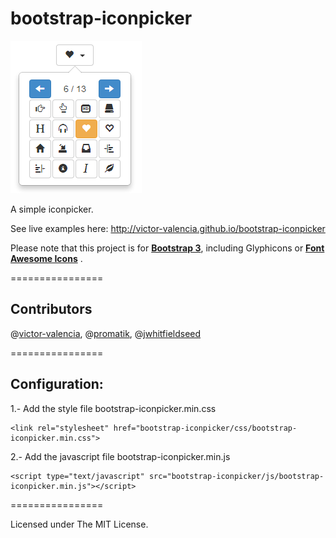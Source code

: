 bootstrap-iconpicker
====================

![Iconpicker](bootstrap-iconpicker.png)

A simple iconpicker.

See live examples here: <a href="http://victor-valencia.github.io/bootstrap-iconpicker">http://victor-valencia.github.io/bootstrap-iconpicker</a>

Please note that this project is for <a href="http://getbootstrap.com/"><strong>Bootstrap 3</strong></a>, including Glyphicons or <a href="http://fontawesome.io/"><strong>Font Awesome Icons</strong></a> .

================

## Contributors

@[victor-valencia](https://github.com/victor-valencia), @[promatik](https://github.com/promatik), @[jwhitfieldseed](https://github.com/jwhitfieldseed)


================

## Configuration:

1.- Add the style file bootstrap-iconpicker.min.css

```
<link rel="stylesheet" href="bootstrap-iconpicker/css/bootstrap-iconpicker.min.css">
```

2.- Add the javascript file bootstrap-iconpicker.min.js

```
<script type="text/javascript" src="bootstrap-iconpicker/js/bootstrap-iconpicker.min.js"></script>
```

================

Licensed under The MIT License.

